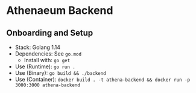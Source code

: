 # Athenaeum Backend


## Onboarding and Setup
- Stack: Golang 1.14
- Dependencies: See `go.mod`
    - Install with: `go get`
- Use (Runtime): `go run .`
- Use (Binary): `go build && ./backend`
- Use (Container): `docker build . -t athena-backend && docker run -p 3000:3000 athena-backend`
